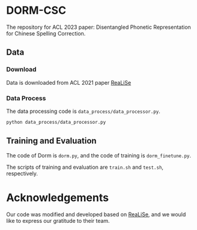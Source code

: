 # DORM-CSC
The repository for ACL 2023 paper: Disentangled Phonetic Representation for Chinese Spelling Correction.



## Data

### Download
Data is downloaded from ACL 2021 paper [ReaLiSe](https://github.com/DaDaMrX/ReaLiSe)

### Data Process
The data processing code is `data_process/data_processor.py`.

```sh
python data_process/data_processor.py
```


## Training and Evaluation

The code of Dorm is ``dorm.py``, and the code of training is ``dorm_finetune.py``.

The scripts of training and evaluation are ``train.sh`` and ``test.sh``, respectively.


# Acknowledgements
Our code was modified and developed based on [ReaLiSe](https://github.com/DaDaMrX/ReaLiSe), and we would like to express our gratitude to their team.

